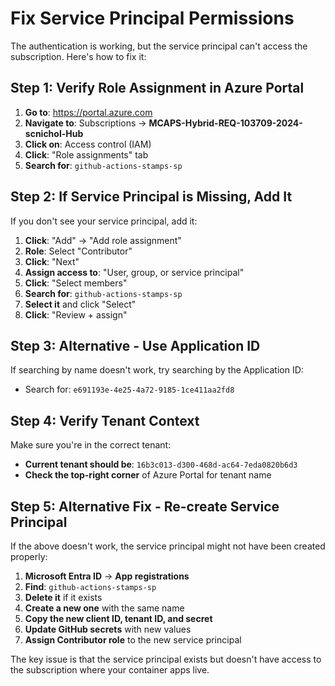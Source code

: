 # Fix Service Principal Permissions

The authentication is working, but the service principal can't access the subscription. Here's how to fix it:

## Step 1: Verify Role Assignment in Azure Portal

1. **Go to**: https://portal.azure.com
2. **Navigate to**: Subscriptions → **MCAPS-Hybrid-REQ-103709-2024-scnichol-Hub**
3. **Click on**: Access control (IAM)
4. **Click**: "Role assignments" tab
5. **Search for**: `github-actions-stamps-sp`

## Step 2: If Service Principal is Missing, Add It

If you don't see your service principal, add it:

1. **Click**: "Add" → "Add role assignment"
2. **Role**: Select "Contributor" 
3. **Click**: "Next"
4. **Assign access to**: "User, group, or service principal"
5. **Click**: "Select members"
6. **Search for**: `github-actions-stamps-sp`
7. **Select it** and click "Select"
8. **Click**: "Review + assign"

## Step 3: Alternative - Use Application ID

If searching by name doesn't work, try searching by the Application ID:
- Search for: `e691193e-4e25-4a72-9185-1ce411aa2fd8`

## Step 4: Verify Tenant Context

Make sure you're in the correct tenant:
- **Current tenant should be**: `16b3c013-d300-468d-ac64-7eda0820b6d3`
- **Check the top-right corner** of Azure Portal for tenant name

## Step 5: Alternative Fix - Re-create Service Principal

If the above doesn't work, the service principal might not have been created properly:

1. **Microsoft Entra ID** → **App registrations** 
2. **Find**: `github-actions-stamps-sp`
3. **Delete it** if it exists
4. **Create a new one** with the same name
5. **Copy the new client ID, tenant ID, and secret**
6. **Update GitHub secrets** with new values
7. **Assign Contributor role** to the new service principal

The key issue is that the service principal exists but doesn't have access to the subscription where your container apps live.
